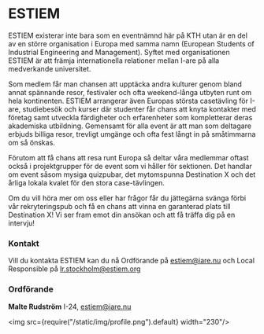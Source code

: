 # ESTIEM

ESTIEM existerar inte bara som en eventnämnd här på KTH utan är en del av en större
organisation i Europa med samma namn (European Students of Industrial Engineering
and Management). Syftet med organisationen ESTIEM är att främja internationella
relationer mellan I-are på alla medverkande universitet.


Som medlem får man chansen att upptäcka andra kulturer genom bland annat
spännande resor, festivaler och ofta weekend-långa utbyten runt om hela kontinenten.
ESTIEM arrangerar även Europas största casetävling för I-are, studiebesök och kurser
där studenter får chans att knyta kontakter med företag samt utveckla färdigheter och
erfarenheter som kompletterar deras akademiska utbildning. Gemensamt för alla
event är att man som deltagare erbjuds billiga resor, trevligt umgänge och ofta fest
långt in på småtimmarna om så önskas.


Förutom att få chans att resa runt Europa så deltar våra medlemmar oftast också i
projektgrupper för de event som vi håller för sektionen. Det handlar om event såsom
mysiga quizpubar, det mytomspunna Destination X och det årliga lokala kvalet för den
stora case-tävlingen.


Om du vill höra mer om oss eller har frågor får du jättegärna svänga förbi vår
rekryteringspub och få en chans att vinna en garanterad plats till Destination X! Vi ser
fram emot din ansökan och att få träffa dig på en intervju!


### Kontakt
Vill du kontakta ESTIEM kan du nå Ordförande på estiem@iare.nu och Local Responsible på lr.stockholm@estiem.org

### Ordförande

__Malte Rudström__ I-24, estiem@iare.nu

<img src={require("/static/img/profile.png").default} width="230"/>